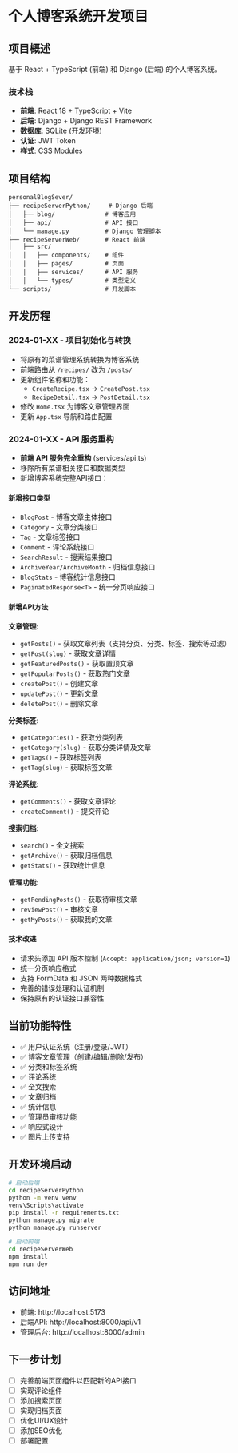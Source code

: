# 个人博客系统开发项目

## 项目概述
基于 React + TypeScript (前端) 和 Django (后端) 的个人博客系统。

### 技术栈
- **前端**: React 18 + TypeScript + Vite
- **后端**: Django + Django REST Framework
- **数据库**: SQLite (开发环境)
- **认证**: JWT Token
- **样式**: CSS Modules

## 项目结构
```
personalBlogSever/
├── recipeServerPython/     # Django 后端
│   ├── blog/              # 博客应用
│   ├── api/               # API 接口
│   └── manage.py          # Django 管理脚本
├── recipeServerWeb/       # React 前端
│   ├── src/
│   │   ├── components/    # 组件
│   │   ├── pages/         # 页面
│   │   ├── services/      # API 服务
│   │   └── types/         # 类型定义
└── scripts/               # 开发脚本
```

## 开发历程

### 2024-01-XX - 项目初始化与转换
- 将原有的菜谱管理系统转换为博客系统
- 前端路由从 `/recipes/` 改为 `/posts/`
- 更新组件名称和功能：
  - `CreateRecipe.tsx` → `CreatePost.tsx`
  - `RecipeDetail.tsx` → `PostDetail.tsx`
- 修改 `Home.tsx` 为博客文章管理界面
- 更新 `App.tsx` 导航和路由配置

### 2024-01-XX - API 服务重构
- **前端 API 服务完全重构** (services/api.ts)
- 移除所有菜谱相关接口和数据类型
- 新增博客系统完整API接口：

#### 新增接口类型
- `BlogPost` - 博客文章主体接口
- `Category` - 文章分类接口  
- `Tag` - 文章标签接口
- `Comment` - 评论系统接口
- `SearchResult` - 搜索结果接口
- `ArchiveYear/ArchiveMonth` - 归档信息接口
- `BlogStats` - 博客统计信息接口
- `PaginatedResponse<T>` - 统一分页响应接口

#### 新增API方法
**文章管理**:
- `getPosts()` - 获取文章列表（支持分页、分类、标签、搜索等过滤）
- `getPost(slug)` - 获取文章详情
- `getFeaturedPosts()` - 获取置顶文章
- `getPopularPosts()` - 获取热门文章
- `createPost()` - 创建文章
- `updatePost()` - 更新文章
- `deletePost()` - 删除文章

**分类标签**:
- `getCategories()` - 获取分类列表
- `getCategory(slug)` - 获取分类详情及文章
- `getTags()` - 获取标签列表
- `getTag(slug)` - 获取标签文章

**评论系统**:
- `getComments()` - 获取文章评论
- `createComment()` - 提交评论

**搜索归档**:
- `search()` - 全文搜索
- `getArchive()` - 获取归档信息
- `getStats()` - 获取统计信息

**管理功能**:
- `getPendingPosts()` - 获取待审核文章
- `reviewPost()` - 审核文章
- `getMyPosts()` - 获取我的文章

#### 技术改进
- 请求头添加 API 版本控制 (`Accept: application/json; version=1`)
- 统一分页响应格式
- 支持 FormData 和 JSON 两种数据格式
- 完善的错误处理和认证机制
- 保持原有的认证接口兼容性

## 当前功能特性
- ✅ 用户认证系统（注册/登录/JWT）
- ✅ 博客文章管理（创建/编辑/删除/发布）
- ✅ 分类和标签系统
- ✅ 评论系统
- ✅ 全文搜索
- ✅ 文章归档
- ✅ 统计信息
- ✅ 管理员审核功能
- ✅ 响应式设计
- ✅ 图片上传支持

## 开发环境启动
```bash
# 启动后端
cd recipeServerPython
python -m venv venv
venv\Scripts\activate
pip install -r requirements.txt
python manage.py migrate
python manage.py runserver

# 启动前端  
cd recipeServerWeb
npm install
npm run dev
```

## 访问地址
- 前端: http://localhost:5173
- 后端API: http://localhost:8000/api/v1
- 管理后台: http://localhost:8000/admin

## 下一步计划
- [ ] 完善前端页面组件以匹配新的API接口
- [ ] 实现评论组件
- [ ] 添加搜索页面
- [ ] 实现归档页面
- [ ] 优化UI/UX设计
- [ ] 添加SEO优化
- [ ] 部署配置 